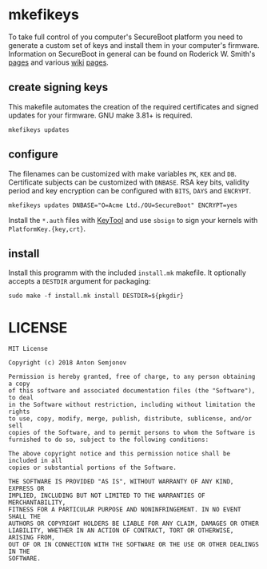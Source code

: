 # mkefikeys

To take full control of you computer's SecureBoot platform you need to generate a custom set of keys
and install them in your computer's firmware. Information on SecureBoot in general can be found on
Roderick W. Smith's [pages][0] and various [wiki][1] [pages][2].

## create signing keys

This makefile automates the creation of the required certificates and signed updates for your
firmware. GNU make 3.81+ is required.

    mkefikeys updates

## configure

The filenames can be customized with make variables `PK`, `KEK` and `DB`. Certificate subjects can
be customized with `DNBASE`. RSA key bits, validity period and key encryption can be configured with
`BITS`, `DAYS` and `ENCRYPT`.

    mkefikeys updates DNBASE="O=Acme Ltd./OU=SecureBoot" ENCRYPT=yes

Install the `*.auth` files with [KeyTool][3] and use `sbsign` to sign your kernels with
`PlatformKey.{key,crt}`.

[0]: https://www.rodsbooks.com/efi-bootloaders/controlling-sb.html
[1]: https://wiki.archlinux.org/index.php/Secure_Boot
[2]: https://wiki.gentoo.org/wiki/Sakaki%27s_EFI_Install_Guide/Configuring_Secure_Boot
[3]: https://github.com/mjg59/efitools

## install

Install this programm with the included `install.mk` makefile. It optionally accepts a `DESTDIR`
argument for packaging:

    sudo make -f install.mk install DESTDIR=${pkgdir}

# LICENSE

```
MIT License

Copyright (c) 2018 Anton Semjonov

Permission is hereby granted, free of charge, to any person obtaining a copy
of this software and associated documentation files (the "Software"), to deal
in the Software without restriction, including without limitation the rights
to use, copy, modify, merge, publish, distribute, sublicense, and/or sell
copies of the Software, and to permit persons to whom the Software is
furnished to do so, subject to the following conditions:

The above copyright notice and this permission notice shall be included in all
copies or substantial portions of the Software.

THE SOFTWARE IS PROVIDED "AS IS", WITHOUT WARRANTY OF ANY KIND, EXPRESS OR
IMPLIED, INCLUDING BUT NOT LIMITED TO THE WARRANTIES OF MERCHANTABILITY,
FITNESS FOR A PARTICULAR PURPOSE AND NONINFRINGEMENT. IN NO EVENT SHALL THE
AUTHORS OR COPYRIGHT HOLDERS BE LIABLE FOR ANY CLAIM, DAMAGES OR OTHER
LIABILITY, WHETHER IN AN ACTION OF CONTRACT, TORT OR OTHERWISE, ARISING FROM,
OUT OF OR IN CONNECTION WITH THE SOFTWARE OR THE USE OR OTHER DEALINGS IN THE
SOFTWARE.
```
